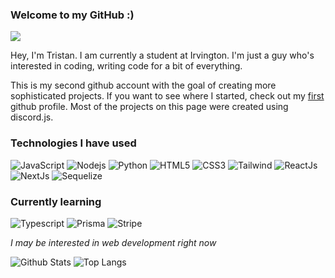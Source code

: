 ### Welcome to my GitHub :)

![](https://api.visitorbadge.io/api/VisitorHit?user=treestang&repo=treestang&countColor=%237B1E7A)

Hey, I'm Tristan. I am currently a student at Irvington.
I'm just a guy who's interested in coding, writing code for a bit of everything.


This is my second github account with the goal of creating more sophisticated projects. If you want to see where I started, check out my [first](https://github.com/Koolwiza) github profile. Most of the projects on this page were created using discord.js.

### Technologies I have used
![JavaScript](https://img.shields.io/badge/-JavaScript-F7DF1E?style=for-the-badge&logo=javascript&logoColor=black)
![Nodejs](https://img.shields.io/badge/-Nodejs-339933?style=for-the-badge&logo=Node.js&logoColor=white)
![Python](https://img.shields.io/badge/-Python-3776AB?style=for-the-badge&logo=Python&logoColor=white)
![HTML5](https://img.shields.io/badge/HTML-239120?style=for-the-badge&logo=html5&logoColor=white)
![CSS3](https://img.shields.io/badge/-CSS3-1572B6?style=for-the-badge&logo=css3)
![Tailwind](https://img.shields.io/badge/-Tailwind_CSS-38B2AC?style=for-the-badge&logo=tailwind-css&logoColor=white)
![ReactJs](https://img.shields.io/badge/-ReactJs-61DAFB?style=for-the-badge&logo=react&logoColor=white)
![NextJs](https://img.shields.io/badge/-NextJs-000000?style=for-the-badge&logo=nextjs&logoColor=white)
![Sequelize](https://img.shields.io/badge/-Sequelize-52B0E7?style=for-the-badge&logo=sequelize&logoColor=white)

### Currently learning

![Typescript](https://img.shields.io/badge/-typescript-06B6D4?style=for-the-badge&logo=typescript&logoColor=white)
![Prisma](https://img.shields.io/badge/-prisma-2D3748?style=for-the-badge&logo=prisma&logoColor=white)
![Stripe](https://img.shields.io/badge/-stripe-008CDD?style=for-the-badge&logo=stripe&logoColor=white)

*I may be interested in web development right now*

![Github Stats](https://github-readme-stats.vercel.app/api?username=treestang&count_private=true&show_icons=true&include_all_commits=true)
![Top Langs](https://github-readme-stats.vercel.app/api/top-langs/?username=treestang&hide=TeX&layout=compact)
